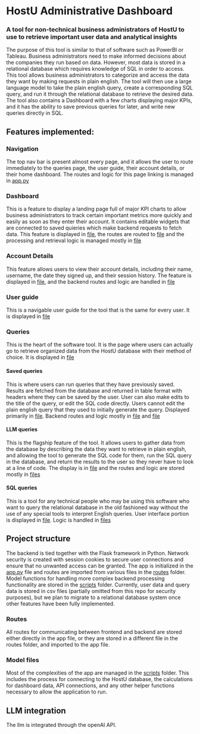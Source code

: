 # HostU Administrative Dashboard
### A tool for non-technical business administrators of HostU to use to retrieve important user data and analytical insights 
The purpose of this tool is similar to that of software such as PowerBI or Tableau. Business administrators need to make informed decisions about the companies they run based on data. However, most data is stored in a relational database which requires knowledge of SQL in order to access. This tool allows business administrators to categorize and 
access the data they want by making requests in plain english. The tool will then use a large language model to take the plain english query, create a corresponding SQL query, and run it through the relational database to retrieve the desired data. The tool also contains a Dashboard with a few charts displaying major KPIs, and it has the ability to save previous queries for later, and write new queries directly in SQL.
## Features implemented:
### Navigation
The top nav bar is present almost every page, and it allows the user to route immediately to the queries page, the user guide, their account details, or their home dashboard. The routes and logic for this page linking is managed in [app.py]()
### Dashboard
This is a feature to display a landing page full of major KPI charts to allow business administrators to track certain important metrics more quickly and easily as soon as they enter their account. It contains editable widgets that are connected to saved quieries which make backend requests to fetch data. This feature is displayed in [file](), the routes are routed to [file]() and the processing and retrieval logic is managed mostly in [file]()
### Account Details
This feature allows users to view their account details, including their name, username, the date they signed up, and their session history. The feature is displayed in [file](), and the backend routes and logic are handled in [file]()
### User guide
This is a navigable user guide for the tool that is the same for every user. It is displayed in [file]()
### Queries
This is the heart of the software tool. It is the page where users can actually go to retrieve organized data from the HostU database with their method of choice. It is displayed in [file]()
#### Saved queries
This is where users can run queries that they have previously saved. Results are fetched from the database and returned in table format with headers where they can be saved by the user. User can also make edits to the title of the query, or edit the SQL code directly. Users cannot edit the plain english query that they used to initially generate the query. Displayed primarily in [file](). Backend routes and logic mostly in [file]() and [file]()
#### LLM queries
This is the flagship feature of the tool. It allows users to gather data from the database by describing the data they want to retrieve in plain english, and allowing the tool to generate the SQL code for them, run the SQL query in the database, and return the results to the user so they never have to look at a line of code. The display is in [file]() and the routes and logic are stored mostly in [files]()
#### SQL queries
This is a tool for any technical people who may be using this software who want to query the relational database in the old fashioned way without the use of any special tools to interpret English queries. User interface portion is displayed in [file](). Logic is handled in [files]()
## Project structure
The backend is tied together with the Flask framework in Python. Network security is created with session cookies to secure user connections and ensure that no unwanted access can be granted. The app is initialized in the [app.py]() file and routes are imported from various files in the [routes]() folder. Model functions for handling more complex backend processing functionality are stored in the [scripts]() folder. Currently, user data and query data is stored in csv files (partially omitted from this repo for security purposes), but we plan to migrate to a relational database system once other features have been fully implemented.
### Routes
All routes for communicating between frontend and backend are stored either directly in the app file, or they are stored in a different file in the routes folder, and imported to the app file.
### Model files
Most of the complexities of the app are managed in the [scripts]() folder. This includes the process for connecting to the HostU database, the calculations for dashboard data, API connections, and any other helper functions necessary to allow the application to run. 
## LLM integration
The llm is integrated through the openAI API.
